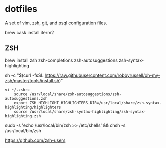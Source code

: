 # dotfiles
A set of vim, zsh, git, and psql configuration files.

brew cask install iterm2

ZSH 
----
brew install zsh zsh-completions zsh-autosuggestions zsh-syntax-highlighting

sh -c "$(curl -fsSL https://raw.githubusercontent.com/robbyrussell/oh-my-zsh/master/tools/install.sh)"

```
vi ~/.zshrc
	source /usr/local/share/zsh-autosuggestions/zsh-autosuggestions.zsh
	export ZSH_HIGHLIGHT_HIGHLIGHTERS_DIR=/usr/local/share/zsh-syntax-highlighting/highlighters
	source /usr/local/share/zsh-syntax-highlighting/zsh-syntax-highlighting.zsh
``` 
sudo -s 'echo /usr/local/bin/zsh >> /etc/shells' && chsh -s /usr/local/bin/zsh


https://github.com/zsh-users
